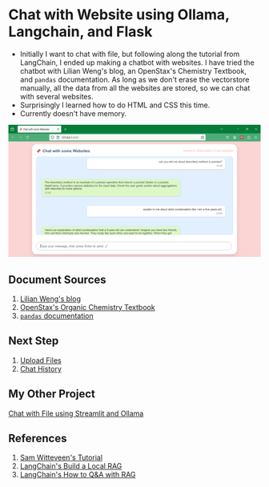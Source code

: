 # Chat with Website using Ollama, Langchain, and Flask

- Initially I want to chat with file, but following along the tutorial from LangChain, I ended up making a chatbot with websites. I have tried the chatbot with Lilian Weng's blog, an OpenStax's Chemistry Textbook, and `pandas` documentation. As long as we don't erase the vectorstore manually, all the data from all the websites are stored, so we can chat with several websites.
- Surprisingly I learned how to do HTML and CSS this time.
- Currently doesn't have memory.

![Screenshot](chatbot_screenshot_latest.png)

## Document Sources
1. [Lilian Weng's blog](https://lilianweng.github.io/posts/2023-06-23-agent/)
2. [OpenStax's Organic Chemistry Textbook](https://openstax.org/books/organic-chemistry/pages/23-1-carbonyl-condensations-the-aldol-reaction)
3. [`pandas` documentation](https://pandas.pydata.org/docs/getting_started/intro_tutorials/01_table_oriented.html#min-tut-01-tableoriented)

## Next Step
1. [Upload Files](https://flask.palletsprojects.com/en/2.3.x/patterns/fileuploads/)
2. [Chat History](https://python.langchain.com/v0.2/docs/how_to/qa_chat_history_how_to/)

## My Other Project
[Chat with File using Streamlit and Ollama](https://github.com/RiaAyuP/ollamarag) 

## References
1. [Sam Witteveen's Tutorial](https://github.com/samwit/langchain-tutorials/tree/main/2024/gemma2_local_rag)
2. [LangChain's Build a Local RAG](https://python.langchain.com/v0.2/docs/tutorials/local_rag/)
3. [LangChain's How to Q&A with RAG](https://python.langchain.com/v0.2/docs/how_to/#qa-with-rag)